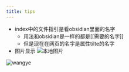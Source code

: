 ```yaml
---
title: tips
---
```




- index中的文件指引是看obsidian里面的名字
	- 用法和obsidian是一样的都是[[需要的名字]]
	- 但是现在在网页的名字是属性tilte的名字
- 图片显示
![本地图片](/image/zhu.png)

![wangye](https://i-blog.csdnimg.cn/blog_migrate/b962b64b1a203b2237fe652944c362bc.png)